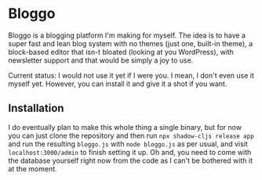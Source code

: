 # Bloggo

Bloggo is a blogging platform I'm making for myself. The idea is to have a super fast and lean blog system with no themes (just one, built-in theme), a block-based editor that isn-t bloated (looking at you WordPress), with newsletter support and that would be simply a joy to use.

Current status: I would not use it yet if I were you. I mean, I don't even use it myself yet. However, you can install it and give it a shot if you want.

## Installation

I do eventually plan to make this whole thing a single binary, but for now you can just clone the repository and then run `npx shadow-cljs release app` and run the resulting `bloggo.js` with `node bloggo.js` as per usual, and visit `localhost:3000/admin` to finish setting it up. Oh and, you need to come with the database yourself right now from the code as I can't be bothered with it at the moment.